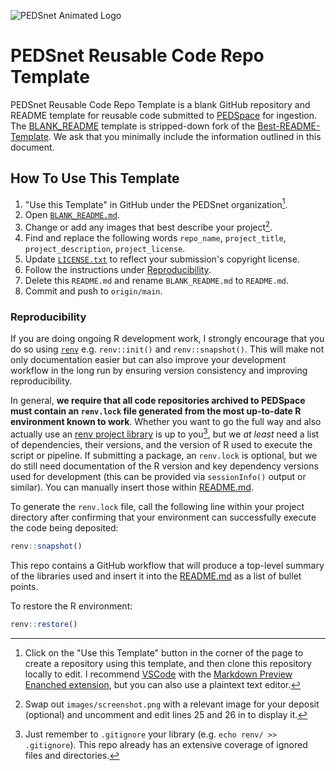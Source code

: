 ![PEDSnet Animated Logo](images/PEDSnetLogo.gif)
# PEDSnet Reusable Code Repo Template

PEDSnet Reusable Code Repo Template is a blank GitHub repository and README template for reusable code submitted to [PEDSpace](https://pedsnet.org/metadata/home) for ingestion. The [BLANK_README](BLANK_README.md) template is stripped-down fork of the [Best-README-Template](https://github.com/othneildrew/Best-README-Template). We ask that you minimally include the information outlined in this document. 

## How To Use This Template
1. "Use this Template" in GitHub under the PEDSnet organization[^1].
2. Open [`BLANK_README.md`](BLANK_README.md).
3. Change or add any images that best describe your project[^2].
4. Find and replace the following words `repo_name`, `project_title`, `project_description`, `project_license`.
5. Update [`LICENSE.txt`](LICENSE.txt) to reflect your submission's copyright license.
6. Follow the instructions under <a href="#reproducibility">Reproducibility</a>.
7. Delete this `README.md` and rename `BLANK_README.md` to `README.md`.
8. Commit and push to `origin/main`.

### Reproducibility

If you are doing ongoing R development work, I strongly encourage that you do so using [`renv`](https://rstudio.github.io/renv/index.html) e.g. `renv::init()` and `renv::snapshot()`. This will make not only documentation easier but can also improve your development workflow in the long run by ensuring version consistency and improving reproducibility. 

In general, **we require that all code repositories archived to PEDSpace must contain an `renv.lock` file generated from the most up-to-date R environment known to work**. Whether you want to go the full way and also actually use an [renv project library](https://rstudio.github.io/renv/reference/init.html) is up to you[^3], but we *at least* need a list of dependencies, their versions, and the version of R used to execute the script or pipeline. If submitting a package, an `renv.lock` is optional, but we do still need documentation of the R version and key dependency versions used for development (this can be provided via `sessionInfo()` output or similar). You can manually insert those within [README.md](BLANK_README.md#built-with).

To generate the `renv.lock` file, call the following line within your project directory after confirming that your environment can successfully execute the code being deposited:

```R
renv::snapshot()
```

This repo contains a GitHub workflow that will produce a top-level summary of the libraries used and insert it into the [README.md](BLANK_README.md#built-with) as a list of bullet points.

To restore the R environment:

```R
renv::restore()
```


[^1]: Click on the "Use this Template" button in the corner of the page to create a repository using this template, and then clone this repository locally to edit. I recommend [VSCode](https://code.visualstudio.com/) with the [Markdown Preview Enanched extension](https://marketplace.visualstudio.com/items?itemName=shd101wyy.markdown-preview-enhanced), but you can also use a plaintext text editor.

[^2]: Swap out `images/screenshot.png` with a relevant image for your deposit (optional) and uncomment and edit lines 25 and 26 in to display it.

[^3]: Just remember to `.gitignore` your library (e.g. `echo renv/ >> .gitignore`). This repo already has an extensive coverage of ignored files and directories.